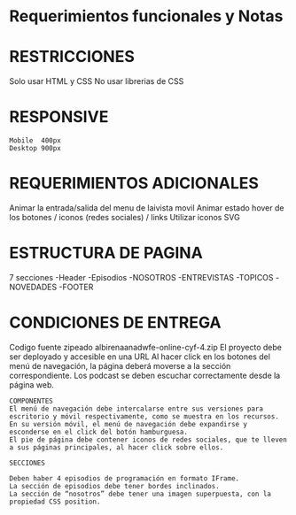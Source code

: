 # Requerimientos funcionales y Notas

# RESTRICCIONES
Solo usar HTML y CSS
No usar librerias de CSS

# RESPONSIVE
    Mobile  400px
    Desktop 900px

# REQUERIMIENTOS ADICIONALES
Animar la entrada/salida del menu de laivista movil
Animar estado hover de los botones / iconos (redes sociales) / links
Utilizar iconos SVG

# ESTRUCTURA DE PAGINA
7 secciones
    -Header
    -Episodios
    -NOSOTROS
    -ENTREVISTAS
    -TOPICOS
    -NOVEDADES
    -FOOTER

# CONDICIONES DE ENTREGA
Codigo fuente zipeado albirenaanadwfe-online-cyf-4.zip
El proyecto debe ser deployado y accesible en una URL
Al hacer click en los botones del menú de navegación, la página deberá moverse a la sección correspondiente.
Los podcast se deben escuchar correctamente desde la página web.

    COMPONENTES
    El menú de navegación debe intercalarse entre sus versiones para escritorio y móvil respectivamente, como se muestra en los recursos.
    En su versión móvil, el menú de navegación debe expandirse y esconderse en el click del botón hamburguesa.
    El pie de página debe contener iconos de redes sociales, que te lleven a sus páginas principales, al hacer click sobre ellos.

    SECCIONES

    Deben haber 4 episodios de programación en formato IFrame.
    La sección de episodios debe tener bordes inclinados.
    La sección de “nosotros” debe tener una imagen superpuesta, con la propiedad CSS position.




